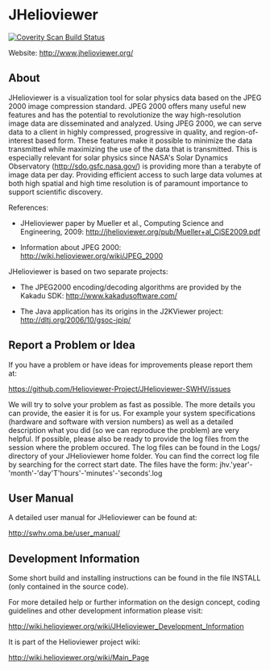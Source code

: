JHelioviewer
============

[![Coverity Scan Build Status](https://scan.coverity.com/projects/9940/badge.svg)](https://scan.coverity.com/projects/9940)

Website: http://www.jhelioviewer.org/

About
-----

JHelioviewer is a visualization tool for solar physics data based on the JPEG
2000 image compression standard. JPEG 2000 offers many useful new features and
has the potential to revolutionize the way high-resolution image data are
disseminated and analyzed. Using JPEG 2000, we can serve data to a client in
highly compressed, progressive in quality, and region-of-interest based form. These
features make it possible to minimize the data transmitted while maximizing the
use of the data that is transmitted. This is especially relevant for solar
physics since NASA's Solar Dynamics Observatory (http://sdo.gsfc.nasa.gov/) is
providing more than a terabyte of image data per day. Providing efficient access
to such large data volumes at both high spatial and high time resolution is of
paramount importance to support scientific discovery.

References:

- JHelioviewer paper by Mueller et al., Computing Science and Engineering, 2009:
  http://jhelioviewer.org/pub/Mueller+al_CiSE2009.pdf

- Information about JPEG 2000:
  http://wiki.helioviewer.org/wiki/JPEG_2000

JHelioviewer is based on two separate projects:

- The JPEG2000 encoding/decoding algorithms are provided by the Kakadu SDK:
  http://www.kakadusoftware.com/

- The Java application has its origins in the J2KViewer project:
  http://dltj.org/2006/10/gsoc-jpip/


Report a Problem or Idea
------------------------

If you have a problem or have ideas for improvements please report them at:

https://github.com/Helioviewer-Project/JHelioviewer-SWHV/issues

We will try to solve your problem as fast as possible. The more details you can
provide, the easier it is for us. For example your system specifications
(hardware and software with version numbers) as well as a detailed description
what you did (so we can reproduce the problem) are very helpful. If possible,
please also be ready to provide the log files from the session where the problem
occured. The log files can be found in the Logs/ directory of your JHelioviewer
home folder. You can find the correct log file by searching for the correct
start date. The files have the form:
jhv.'year'-'month'-'day'T'hours'-'minutes'-'seconds'.log

User Manual
-----------

A detailed user manual for JHelioviewer can be found at:

http://swhv.oma.be/user_manual/


Development Information
-----------------------

Some short build and installing instructions can be found in the file INSTALL
(only contained in the source code).

For more detailed help or further information on the design concept, coding
guidelines and other development information please visit:

http://wiki.helioviewer.org/wiki/JHelioviewer_Development_Information

It is part of the Helioviewer project wiki:

http://wiki.helioviewer.org/wiki/Main_Page
